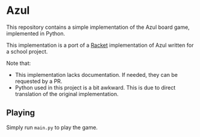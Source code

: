 # Azul

This repository contains a simple implementation of the Azul board game, implemented in Python.

This implementation is a port of a [Racket](https://racket-lang.org/) implementation of Azul written
for a school project.

Note that:

* This implementation lacks documentation. If needed, they can be requested by a PR.
* Python used in this project is a bit awkward. This is due to direct translation of the original implementation.

## Playing

Simply run `main.py` to play the game.
